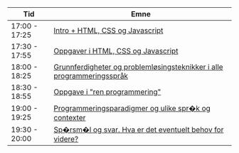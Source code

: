 Tid  | Emne  
---- |  ---- 
17:00 - 17:25 | <a href="modul1.md">Intro + HTML, CSS og Javascript</a>
17:30 - 17:55 | <a href="modul2.md">Oppgaver i HTML, CSS og Javascript </a>
18:00 - 18:25 | <a href="modul3.md">Grunnferdigheter og problemløsingsteknikker i alle programmeringsspråk </a>
18:30 - 18:55 | <a href="modul4.md">Oppgave i "ren programmering" </a>
19:00 - 19:25 | <a href="modul5.md">Programmeringsparadigmer og ulike spr�k og contexter</a>
19:30 - 20:00 | <a href="modul6.md">Sp�rsm�l og svar. Hva er det eventuelt behov for videre?</a>


